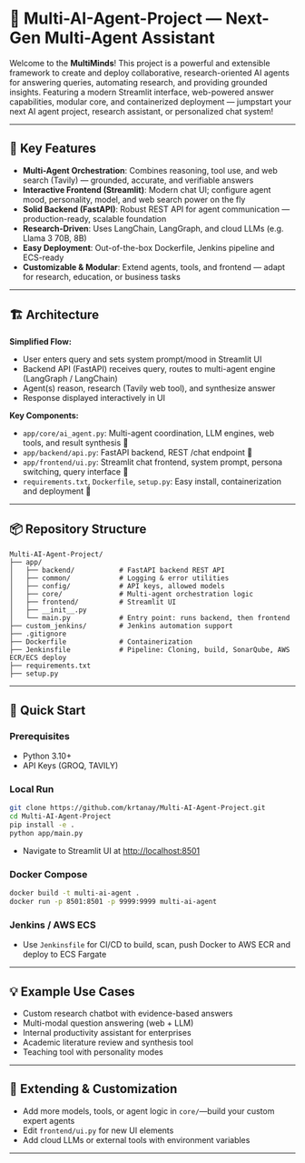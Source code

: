 # 🤖 Multi-AI-Agent-Project — Next-Gen Multi-Agent Assistant

Welcome to the **MultiMinds**! This project is a powerful and extensible framework to create and deploy collaborative, research-oriented AI agents for answering queries, automating research, and providing grounded insights. Featuring a modern Streamlit interface, web-powered answer capabilities, modular core, and containerized deployment — jumpstart your next AI agent project, research assistant, or personalized chat system!

---

## 🚀 Key Features

- **Multi-Agent Orchestration**: Combines reasoning, tool use, and web search (Tavily) — grounded, accurate, and verifiable answers
- **Interactive Frontend (Streamlit)**: Modern chat UI; configure agent mood, personality, model, and web search power on the fly
- **Solid Backend (FastAPI)**: Robust REST API for agent communication — production-ready, scalable foundation
- **Research-Driven**: Uses LangChain, LangGraph, and cloud LLMs (e.g. Llama 3 70B, 8B)
- **Easy Deployment**: Out-of-the-box Dockerfile, Jenkins pipeline and ECS-ready
- **Customizable & Modular**: Extend agents, tools, and frontend — adapt for research, education, or business tasks

---

## 🏗️ Architecture

**Simplified Flow:**
- User enters query and sets system prompt/mood in Streamlit UI
- Backend API (FastAPI) receives query, routes to multi-agent engine (LangGraph / LangChain)
- Agent(s) reason, research (Tavily web tool), and synthesize answer
- Response displayed interactively in UI

**Key Components:**
- `app/core/ai_agent.py`: Multi-agent coordination, LLM engines, web tools, and result synthesis 🔬
- `app/backend/api.py`: FastAPI backend, REST /chat endpoint 🚦
- `app/frontend/ui.py`: Streamlit chat frontend, system prompt, persona switching, query interface 💬
- `requirements.txt`, `Dockerfile`, `setup.py`: Easy install, containerization and deployment 🐋

---

## 📦 Repository Structure

```plaintext
Multi-AI-Agent-Project/
├── app/
│   ├── backend/           # FastAPI backend REST API
│   ├── common/            # Logging & error utilities
│   ├── config/            # API keys, allowed models
│   ├── core/              # Multi-agent orchestration logic
│   ├── frontend/          # Streamlit UI
│   ├── __init__.py
│   └── main.py            # Entry point: runs backend, then frontend
├── custom_jenkins/        # Jenkins automation support
├── .gitignore
├── Dockerfile             # Containerization
├── Jenkinsfile            # Pipeline: Cloning, build, SonarQube, AWS ECR/ECS deploy
├── requirements.txt
├── setup.py
```

---

## 🌟 Quick Start

### Prerequisites
- Python 3.10+
- API Keys (GROQ, TAVILY)

### Local Run
```bash
git clone https://github.com/krtanay/Multi-AI-Agent-Project.git
cd Multi-AI-Agent-Project
pip install -e .
python app/main.py
```
- Navigate to Streamlit UI at [http://localhost:8501](http://localhost:8501)

### Docker Compose
```bash
docker build -t multi-ai-agent .
docker run -p 8501:8501 -p 9999:9999 multi-ai-agent
```

### Jenkins / AWS ECS
- Use `Jenkinsfile` for CI/CD to build, scan, push Docker to AWS ECR and deploy to ECS Fargate

---

## 💡 Example Use Cases
- Custom research chatbot with evidence-based answers
- Multi-modal question answering (web + LLM)
- Internal productivity assistant for enterprises
- Academic literature review and synthesis tool
- Teaching tool with personality modes

---

## 🧩 Extending & Customization
- Add more models, tools, or agent logic in `core/`—build your custom expert agents
- Edit `frontend/ui.py` for new UI elements
- Add cloud LLMs or external tools with environment variables

---

